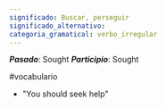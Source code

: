 ```yaml
---
significado: Buscar, perseguir
significado_alternativo: 
categoria_gramatical: verbo_irregular
---
```


***Pasado***: Sought
***Participio***: Sought

#vocabulario

-  "You should seek help"